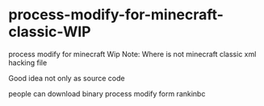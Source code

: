 # process-modify-for-minecraft-classic-WIP
process modify for minecraft Wip Note: Where is not minecraft classic xml hacking file

Good idea not only as source code

people can download binary process modify form rankinbc 

